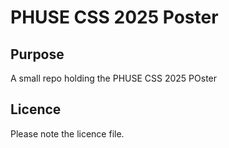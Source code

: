 # PHUSE CSS 2025 Poster
## Purpose
A small repo holding the PHUSE CSS 2025 POster
## Licence
Please note the licence file.